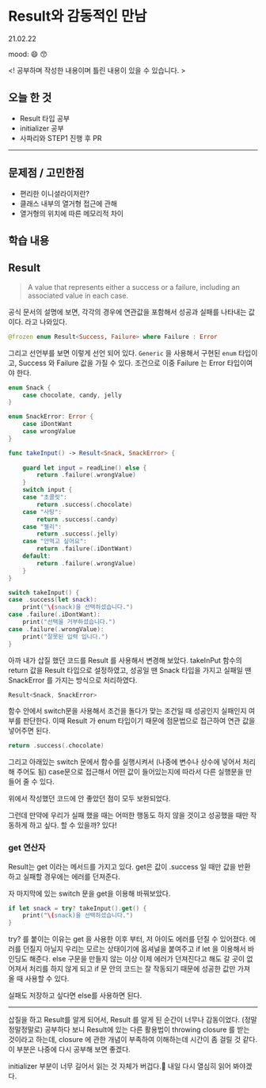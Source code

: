 # Result와 감동적인 만남
21.02.22

mood: 😄 😙

<! 공부하며 작성한 내용이며 틀린 내용이 있을 수 있습니다. >

## 오늘 한 것
- Result 타입 공부 
- initializer 공부 
- 사파리와 STEP1 진행 후 PR

---

## 문제점 / 고민한점
* 편리한 이니셜라이저란? 
* 클래스 내부의 열거형 접근에 관해
* 열거형의 위치에 따른 메모리적 차이

## 학습 내용
## Result

> A value that represents either a success or a failure, including an associated value in each case.

공식 문서의 설명에 보면,
각각의 경우에 연관값을 포함해서 성공과 실패를 나타내는 값이다. 
라고 나와있다.  

```swift
@frozen enum Result<Success, Failure> where Failure : Error
```
그리고 선언부를 보면 이렇게 선언 되어 있다. `Generic` 을 사용해서 구현된 `enum` 타입이고, Success 와 Failure 값을 가질 수 있다. 조건으로 이중 Failure 는 Error 타입이여야 한다. 

```swift
enum Snack {
    case chocolate, candy, jelly
}

enum SnackError: Error {
    case iDontWant
    case wrongValue
}

func takeInput() -> Result<Snack, SnackError> {
    
    guard let input = readLine() else {
        return .failure(.wrongValue)
    }
    switch input {
    case "초콜릿":
        return .success(.chocolate)
    case "사탕":
        return .success(.candy)
    case "젤리":
        return .success(.jelly)
    case "안먹고 싶어요":
        return .failure(.iDontWant)
    default:
        return .failure(.wrongValue)
    }
}

switch takeInput() {
case .success(let snack):
    print("\(snack)을 선택하셨습니다.")
case .failure(.iDontWant):
    print("선택을 거부하셨습니다.")
case .failure(.wrongValue):
    print("잘못된 입력 입니다.")
}
```

아까 내가 삽질 했던 코드를 Result 를 사용해서 변경해 보았다.
takeInPut 함수의 return 값을 Result 타입으로 설정하였고, 성공일 땐 Snack 타입을 가지고 실패일 땐 SnackError 를 가지는 방식으로 처리하였다.  
```swift
Result<Snack, SnackError>
```

함수 안에서 switch문을 사용해서 조건을 돌다가 맞는 조건일 때 성공인지 실패인지 여부를 판단한다. 이때 Result 가 enum 타입이기 때문에 점문법으로 접근하여 연관 값을 넣어주면 된다.
```swift
return .success(.chocolate)
```
그리고 아래있는 switch 문에서 함수를 실행시켜서 (나중에 변수나 상수에 넣어서 처리해 주어도 됨) case문으로 접근해서 어떤 값이 들어있는지에 따라서 다른 실행문을 만들어 줄 수 있다. 

위에서 작성했던 코드에 안 좋았던 점이 모두 보완되었다. 

그런데 만약에 우리가 실패 했을 때는 어떠한 행동도 하지 않을 것이고 성공했을 때만 작동하게 하고 싶다. 할 수 있을까? 있다!

### get 연산자 
Result는 get 이라는 메서드를 가지고 있다. get은 값이 .success 일 때만 값을 반환 하고 실패할 경우에는 에러를 던져준다. 

자 마지막에 있는 switch 문을 get을 이용해 바꿔보았다. 
```swift
if let snack = try? takeInput().get() {
    print("\(snack)을 선택하셨습니다.")
}
```
try? 를 붙이는 이유는 get 을 사용한 이후 부터, 저 아이도 에러를 던질 수 있어졌다. 에러를 던질지 아닐지 우리는 모르는 상태이기에 옵셔널을 붙여주고 if let 을 이용해서 바인딩도 해준다. else 구문을 만들지 않는 이상 이제 에러가 던져진다고 해도 갈 곳이 없어져서 처리를 하지 않게 되고 if 문 안의 코드는 잘 작동되기 때문에 성공한 값만 가져 올 때 사용할 수 있다. 

실패도 저장하고 싶다면 else를 사용하면 된다.

---
삽질을 하고 Result를 알게 되어서, Result 를 알게 된 순간이 너무나 감동이었다. (정말정말정말로)
공부하다 보니 Result에 있는 다른 활용법이 throwing closure 를 받는 것이라고 하는데, closure 에 관한 개념이 부족하여 이해하는데 시간이 좀 걸릴 것 같다. 이 부분은 나중에 다시 공부해 보면 좋겠다. 

initializer 부분이 너무 길어서 읽는 것 자체가 버겁다.🥲 내일 다시 열심히 읽어 봐야겠다. 
